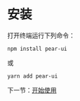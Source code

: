 # 安装

打开终端运行下列命令：

```
npm install pear-ui
```

或

```
yarn add pear-ui
```

下一节：[开始使用](#/doc/get-started)
